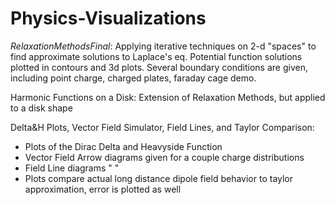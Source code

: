 # Physics-Visualizations

$Relaxation Methods Final:$ Applying iterative techniques on 2-d "spaces" to find approximate solutions to Laplace's eq. Potential function solutions plotted in contours and 3d plots. Several boundary conditions are given, including point charge, charged plates, faraday cage demo.

Harmonic Functions on a Disk: Extension of Relaxation Methods, but applied to a disk shape

Delta&H Plots, Vector Field Simulator, Field Lines, and Taylor Comparison:
- Plots of the Dirac Delta and Heavyside Function
- Vector Field Arrow diagrams given for a couple charge distributions
- Field Line diagrams " "
- Plots compare actual long distance dipole field behavior to taylor approximation, error is plotted as well
